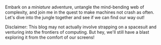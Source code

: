 Embark on a *miniature* adventure, untangle the mind-bending web of complexity, and join me in the quest to make machines not crash as often. Let's dive into the jungle together and see if we can find our way out!

Disclaimer: This blog may not actually involve strapping on a spacesuit and venturing into the frontiers of computing. But hey, we'll still have a blast exploring it from the comfort of our screens!
